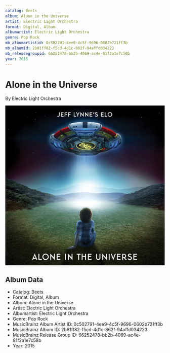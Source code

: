 ```yaml
---
catalog: Beets
album: Alone in the Universe
artist: Electric Light Orchestra
format: Digital, Album
albumartist: Electric Light Orchestra
genre: Pop Rock
mb_albumartistid: 0c502791-4ee9-4c5f-9696-0602b721ff3b
mb_albumid: 2b81ff82-f5cd-4d1c-862f-94affd034223
mb_releasegroupid: 66252478-bb2b-4069-ac4e-81f2a1e7c58b
year: 2015
---
```


# Alone in the Universe

By Electric Light Orchestra

![](../../assets/beetscovers/Electric_Light_Orchestra-Alone_in_the_Universe.jpg)

## Album Data

- Catalog: Beets
- Format: Digital, Album
- Album: Alone in the Universe
- Artist: Electric Light Orchestra
- Albumartist: Electric Light Orchestra
- Genre: Pop Rock
- MusicBrainz Album Artist ID: 0c502791-4ee9-4c5f-9696-0602b721ff3b
- MusicBrainz Album ID: 2b81ff82-f5cd-4d1c-862f-94affd034223
- MusicBrainz Release Group ID: 66252478-bb2b-4069-ac4e-81f2a1e7c58b
- Year: 2015

